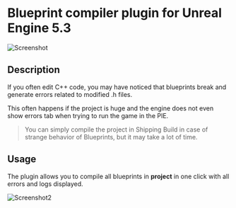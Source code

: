 # Blueprint compiler plugin for Unreal Engine 5.3
![Screenshot](https://cdn.discordapp.com/attachments/1026083841791754250/1276133129010024500/image.png?ex=66c86b17&is=66c71997&hm=e09e98caf7951bc9fef882862ac5095779793f36ad28d5876c8b6e5830778c57&)
## Description
If you often edit C++ code, you may have noticed that blueprints break and generate errors related to modified .h files.

This often happens if the project is huge and the engine does not even show errors tab when trying to run the game in the PIE.

> You can simply compile the project in Shipping Build in case of strange behavior of Blueprints, but it may take a lot of time.
## Usage
The plugin allows you to compile all blueprints in **project** in one click with all errors and logs displayed. 

![Screenshot2](https://cdn.discordapp.com/attachments/1026083841791754250/1276133073095884822/image.png?ex=66c86b0a&is=66c7198a&hm=460d60fdee4f94615499c3fccf4bfcd051772f87e6f75d5d456ad7beea2b405c&)
